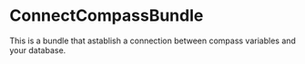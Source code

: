 ConnectCompassBundle
======================

This is a bundle that astablish a connection between compass variables and your database.

